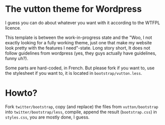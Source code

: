 The vutton theme for Wordpress
==============================

I guess you can do about whatever you want with it according to the WTFPL
licence.

This template is between the work-in-progress state and the "Woo, I not exactly
looking for a fully working theme, just one that make my website look pretty
with the features I need"-state. Long story short, It does not follow
guidelines from wordpress (yes, they guys actually have guidelines, funny uh?).

Some parts are hard-coded, in French. But please fork if you want to, use the
stylesheet if you want to, it is located in `bootstrap/vutton.less`.

Howto?
======

Fork `twitter/bootstrap`, copy (and replace) the files from `vutton/bootstrap`
into `twitter/bootstrap/less`, compile, append the result (`bootstrap.css`)
in `styles.css`, you are mostly done, I guess.

